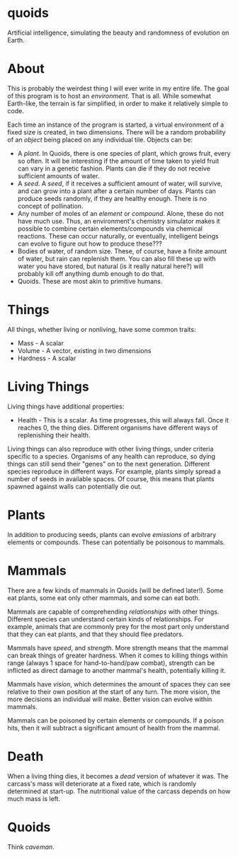 # quoids
Artificial intelligence, simulating the beauty and randomness of evolution on Earth.

# About
This is probably the weirdest thing I will ever write in my entire life. The goal of this program is to host an *environment*. That is all. While somewhat Earth-like, the terrain is far simplified, in order to make it relatively simple to code.

Each time an instance of the program is started, a virtual environment of a fixed size is created, in two dimensions.
There will be a random probability of an *object* being placed on any individual tile. Objects can be:
* A *plant*. In Quoids, there is one species of plant, which grows fruit, every so often. It will be interesting if the amount of time taken to yield fruit can vary in a genetic fashion. Plants can die if they do not receive sufficient amounts of water.
* A *seed*. A *seed*, if it receives a sufficient amount of water, will survive, and can grow into a plant after a certain number of days. Plants can produce seeds randomly, if they are healthy enough. There is no concept of pollination.
* Any number of moles of an *element* or *compound*. Alone, these do not have much use. Thus, an environment's chemistry simulator makes it possible to combine certain elements/compounds via chemical reactions. These can occur naturally, or eventually, intelligent beings can evolve to figure out how to produce these???
* Bodies of water, of random size. These, of course, have a finite amount of water, but rain can replenish them. You can also fill these up with water you have stored, but natural (is it really natural here?) will probably kill off anything dumb enough to do that.
* Quoids. These are most akin to primitive humans.

# Things
All things, whether living or nonliving, have some common traits:
* Mass - A scalar
* Volume - A vector, existing in two dimensions
* Hardness - A scalar

# Living Things
Living things have additional properties:
* Health - This is a scalar. As time progresses, this will always fall. Once it reaches 0, the thing dies. Different organisms have different ways of replenishing their health.

Living things can also reproduce with other living things, under criteria specific to a species. Organisms of any health can reproduce, so dying things can still send their "genes" on to the next generation. Different species reproduce in different ways. For example, plants simply spread a number of seeds in available spaces. Of course, this means that plants spawned against walls can potentially die out.

# Plants
In addition to producing seeds, plants can evolve *emissions* of arbitrary elements or compounds. These can potentially be poisonous to mammals.

# Mammals
There are a few kinds of mammals in Quoids (will be defined later!). Some eat plants, some eat only other mammals, and some can eat both. 

Mammals are capable of comprehending *relationships* with other things. Different species can understand certain kinds of relationships. For example, animals that are commonly prey for the most part only understand that they can eat plants, and that they should flee predators.

Mammals have *speed*, and *strength*. More strength means that the mammal can break things of greater hardness. When it comes to killing things within range (always 1 space for hand-to-hand/paw combat), strength can be inflicted as direct damage to another mammal's health, potentially killing it.

Mammals have *vision*, which determines the amount of spaces they can see relative to their own position at the start of any turn. The more vision, the more decisions an individual will make. Better vision can evolve within mammals.

Mammals can be poisoned by certain elements or compounds. If a poison hits, then it will subtract a significant amount of health from the mammal.

# Death
When a living thing dies, it becomes a *dead* version of whatever it was. The carcass's mass will deteriorate at a fixed rate, which is randomly determined at start-up. The nutritional value of the carcass depends on how much mass is left.

# Quoids
Think *caveman*.

